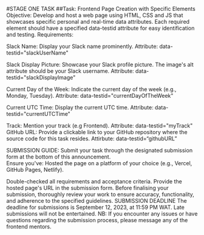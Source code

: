 #STAGE ONE TASK
##Task: Frontend Page Creation with Specific Elements
Objective: Develop and host a web page using HTML, CSS and JS that showcases specific personal and real-time data attributes. Each required element should have a specified data-testid attribute for easy identification and testing.
Requirements:
    
Slack Name: Display your Slack name prominently. 
Attribute: data-testid="slackUserName"

Slack Display Picture: Showcase your Slack profile picture.
The image's alt attribute should be your Slack username.
Attribute: data-testid="slackDisplayImage"

Current Day of the Week: Indicate the current day of the week (e.g., Monday, Tuesday). Attribute: data-testid="currentDayOfTheWeek"

Current UTC Time: Display the current UTC time. Attribute: data-testid="currentUTCTime"

Track: Mention your track (e.g Frontend). Attribute: data-testid="myTrack"
GitHub URL: Provide a clickable link to your GitHub repository where the source code for this task resides. Attirbute: data-testid=“githubURL”

SUBMISSION GUIDE: Submit your task through the designated submission form at the bottom of this announcement.  
Ensure you've: Hosted the page on a platform of your choice (e.g., Vercel, GitHub Pages, Netlify).

Double-checked all requirements and acceptance criteria.
Provide the hosted page's URL in the submission form.
Before finalising your submission, thoroughly review your work to ensure accuracy, functionality, and adherence to the specified guidelines.
SUBMISSION DEADLINE
The deadline for submissions is September 12, 2023, at 11:59 PM WAT. Late submissions will not be entertained.
NB: If you encounter any issues or have questions regarding the submission process, please message any of the frontend mentors.
